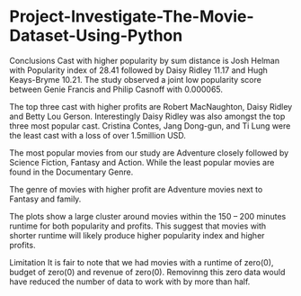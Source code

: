 # Project-Investigate-The-Movie-Dataset-Using-Python



Conclusions
Cast with higher popularity by sum distance is Josh Helman with Popularity index of 28.41 followed by Daisy Ridley 11.17 and Hugh Keays-Bryme 10.21. The study observed a joint low popularity score between Genie Francis and Philip Casnoff with 0.000065.

The top three cast with higher profits are Robert MacNaughton, Daisy Ridley and Betty Lou Gerson. Interestingly Daisy Ridley was also amongst the top three most popular cast. Cristina Contes, Jang Dong-gun, and Ti Lung were the least cast with a loss of over 1.5million USD.

The most popular movies from our study are Adventure closely followed by Science Fiction, Fantasy and Action. While the least popular movies are found in the Documentary Genre.

The genre of movies with higher profit are Adventure movies next to Fantasy and family.

The plots show a large cluster around movies within the 150 – 200 minutes runtime for both popularity and profits. This suggest that movies with shorter runtime will likely produce higher popularity index and higher profits.

Limitation
It is fair to note that we had movies with a runtime of zero(0), budget of zero(0) and revenue of zero(0). Removinng this zero data would have reduced the number of data to work with by more than half.

